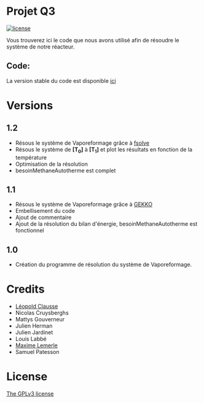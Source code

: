 # Projet Q3
[![license](https://img.shields.io/badge/license-GPL3-brightgreen.svg)](https://github.com/lsonnino/code-metallifood/blob/master/LICENSE)

Vous trouverez ici le code que nous avons utilisé afin de résoudre le système de notre réacteur.

## Code:
La version stable du code est disponible [ici](https://github.com/maxIem/Projet-Q3/tree/master/Stable)

# Versions
## 1.2
* Résous le système de Vaporeformage grâce à [fsolve](https://docs.scipy.org/doc/scipy-0.14.0/reference/generated/scipy.optimize.fsolve.html)
* Résous le système de **[T<sub>0</sub>]** à **[T<sub>1</sub>]** et plot les résultats en fonction de la température
* Optimisation de la résolution
* besoinMethaneAutotherme est complet

## 1.1
* Résous le système de Vaporeformage grâce à [GEKKO](https://pypi.org/project/gekko/)
* Embellisement du code
* Ajout de commentaire
* Ajout de la résolution du bilan d'énergie, besoinMethaneAutotherme est fonctionnel

## 1.0
* Création du programme de résolution du système de Vaporeformage.


# Credits

- [Léopold Clausse](https://github.com/lclausse)
- Nicolas Cruysberghs
- Mattys Gouverneur
- Julien Herman
- Julien Jardinet
- Louis Labbé
- [Maxime Lemerle](https://github.com/maxIem)
- Samuel Patesson


# License

[The GPLv3 license](https://www.gnu.org/licenses/gpl-3.0.en.html)
